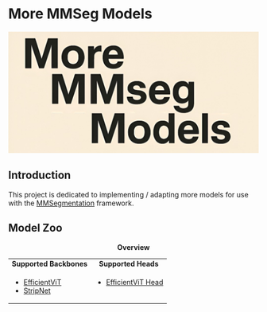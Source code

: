 # More MMSeg Models

<div align="center">
  <img src="resources/logo.png" width="600"/>
</div>


## Introduction
This project is dedicated to implementing / adapting more models for use with the [MMSegmentation](https://github.com/open-mmlab/mmsegmentation/) framework.

## Model Zoo
<div align="center">
  <b>Overview</b>
</div>
<table align="center">
  <tbody>
    <tr align="center" valign="center">
      <td><b>Supported Backbones</b></td>
      <td><b>Supported Heads</b></td>
    </tr>
    <tr valign="top">
      <td>
        <ul>
          <li><a href="models/backbones/efficientvit.py">EfficientViT</a></li>
          <li><a href="models/backbones/stripnet.py">StripNet</a></li>
        </ul>
      </td>
      <td>
        <ul>
          <li><a href="models/decode_heads/efficientvit_head.py">EfficientViT Head</a></li>
        </ul>
      </td>
    </tr>
  </tbody>
</table>